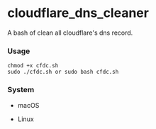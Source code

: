 <!--
 * @Author: Nya-WSL
 * Copyright © 2023 by Nya-WSL All Rights Reserved. 
 * @Date: 2023-10-14 17:00:53
 * @LastEditors: 狐日泽
 * @LastEditTime: 2023-10-15 00:07:53
-->
# cloudflare_dns_cleaner
 A bash of clean all cloudflare's dns record.

### Usage

```
chmod +x cfdc.sh
sudo ./cfdc.sh or sudo bash cfdc.sh
```

### System

- macOS

- Linux